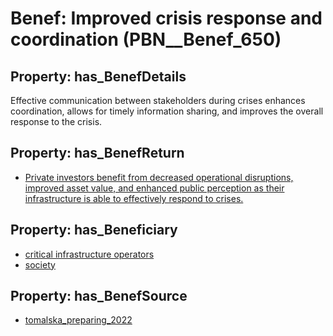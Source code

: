 # Benef: __Improved crisis response and coordination__ (PBN__Benef_650)

## Property: has_BenefDetails

Effective communication between stakeholders during crises enhances coordination, allows for timely information sharing, and improves the overall response to the crisis.

## Property: has_BenefReturn

* [Private investors benefit from decreased operational disruptions, improved asset value, and enhanced public perception as their infrastructure is able to effectively respond to crises.](../BenefReturn/PBN__BenefReturn_700)

## Property: has_Beneficiary

* [critical infrastructure operators](../Stakeholder/PBN__Stakeholder_273)
* [society](../Stakeholder/PBN__Stakeholder_53)

## Property: has_BenefSource

* [tomalska_preparing_2022](../Article/PBN__Article_129)

